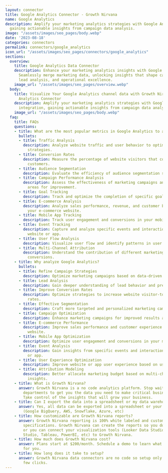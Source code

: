```yaml
---
layout: connector
title: Google Analytics Connector - Growth Nirvana
name: Google Analytics
description: Amplify your marketing analytics strategies with Google Analytics integration,
  gaining actionable insights from campaign data analysis.
image: "/assets/images/seo_pages/body.webp"
date: '2023-08-18'
categories: connectors
permalink: connectors/google_analytics
icon_url: "/assets/images/seo_pages/connectors/google_analytics"
sections:
  overview:
    title: Google Analytics Data Connector
    description: Enhance your marketing analytics insights with Google Analytics integration.
      Seamlessly merge marketing data, unlocking insights that shape campaign strategies,
      lead analysis, and operational excellence.
    image_url: "/assets/images/seo_pages/overview.webp"
  body:
    title: Visualize Your Google Analytics channel data with Growth Nirvana's Google
      Analytics Connector
    description: Amplify your marketing analytics strategies with Google Analytics
      integration, gaining actionable insights from campaign data analysis.
    image_url: "/assets/images/seo_pages/body.webp"
  faq:
    title: FAQs
    questions:
    - title: What are the most popular metrics in Google Analytics to analyze?
      bullets:
      - title: Traffic Analysis
        description: Analyze website traffic and user behavior to optimize marketing
          strategies.
      - title: Conversion Rates
        description: Measure the percentage of website visitors that convert into
          customers.
      - title: Audience Segmentation
        description: Evaluate the efficiency of audience segmentation strategies.
      - title: Campaign Performance Analysis
        description: Assess the effectiveness of marketing campaigns and identify
          areas for improvement.
      - title: Goal Tracking
        description: Track and optimize the completion of specific goals on your website.
      - title: E-commerce Analysis
        description: Analyze sales performance, revenue, and customer behavior in
          your e-commerce website.
      - title: Mobile App Tracking
        description: Track user engagement and conversions in your mobile app.
      - title: Event Tracking
        description: Capture and analyze specific events and interactions on your
          website or app.
      - title: User Flow Analysis
        description: Visualize user flow and identify patterns in user behavior.
      - title: Multi-Channel Attribution
        description: Understand the contribution of different marketing channels to
          conversions.
    - title: Why analyze Google Analytics?
      bullets:
      - title: Refine Campaign Strategies
        description: Optimize marketing campaigns based on data-driven insights.
      - title: Lead Analysis
        description: Gain deeper understanding of lead behavior and preferences.
      - title: Improve Conversion Rates
        description: Optimize strategies to increase website visitor-to-customer conversion
          rates.
      - title: Effective Segmentation
        description: Craft more targeted and personalized marketing campaigns.
      - title: Campaign Optimization
        description: Enhance marketing campaigns for improved results and ROI.
      - title: E-commerce Performance
        description: Improve sales performance and customer experience in your e-commerce
          website.
      - title: Mobile App Optimization
        description: Optimize user engagement and conversions in your mobile app.
      - title: Event Analysis
        description: Gain insights from specific events and interactions on your website
          or app.
      - title: User Experience Optimization
        description: Improve website or app user experience based on user flow analysis.
      - title: Attribution Modeling
        description: Better allocate marketing budget based on multi-channel attribution
          insights.
    - title: What is Growth Nirvana?
      answer: Growth Nirvana is a no code analytics platform. Stop waiting for other
        departments to get you the data you need to make critical business decisions.
        Take control of the insights that will grow your business.
    - title: Can I export the data into a spreadsheet or my data warehouse?
      answer: Yes, all data can be exported into a spreadsheet or your data warehouse
        (Google BigQuery, AWS, Snowflake, Azure, etc)
    - title: How customizable are Growth Nirvana reports?
      answer: Growth Nirvana reporting is 100% white labeled and customized to your
        specifications. Growth Nirvana can create the reports so you don’t have to
        or you can connect your visualization tools (Looker Data Studio/Google Data
        Studio, Tableau, PowerBI, etc) to Growth Nirvana.
    - title: How much does Growth Nirvana cost?
      answer: Plans start at $200/month. Schedule a demo to learn what plan is best
        for you.
    - title: How long does it take to setup?
      answer: Growth Nirvana data connectors are no code so setup only requires a
        few clicks.
---
```

